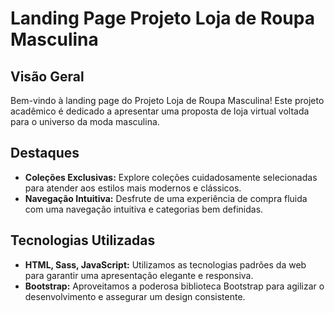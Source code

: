 # Landing Page Projeto Loja de Roupa Masculina

## Visão Geral
Bem-vindo à landing page do Projeto Loja de Roupa Masculina! Este projeto acadêmico é dedicado a apresentar uma proposta de loja virtual voltada para o universo da moda masculina.

## Destaques
- **Coleções Exclusivas:** Explore coleções cuidadosamente selecionadas para atender aos estilos mais modernos e clássicos.
- **Navegação Intuitiva:** Desfrute de uma experiência de compra fluida com uma navegação intuitiva e categorias bem definidas.

## Tecnologias Utilizadas
- **HTML, Sass, JavaScript:** Utilizamos as tecnologias padrões da web para garantir uma apresentação elegante e responsiva.
- **Bootstrap:** Aproveitamos a poderosa biblioteca Bootstrap para agilizar o desenvolvimento e assegurar um design consistente.
